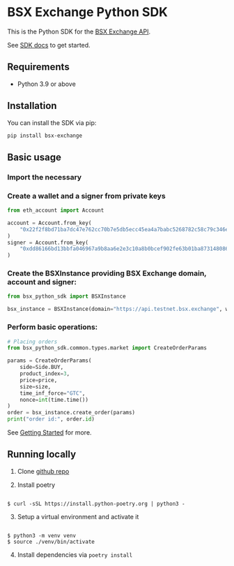 # BSX Exchange Python SDK

This is the Python SDK for the [BSX Exchange API](https://api-docs.bsx.exchange/reference/general-information).

See [SDK docs](https://bsx-exchange.github.io/vertex-python-sdk/index.html) to get started.

## Requirements

- Python 3.9 or above

## Installation

You can install the SDK via pip:

```bash
pip install bsx-exchange
```

## Basic usage

### Import the necessary

### Create a wallet and a signer from private keys

```python
from eth_account import Account

account = Account.from_key(
    "0x22f2f8bd71ba7dc47e762cc70b7e5db5ecc45ea4a7babc5268782c58c79c346e"
)
signer = Account.from_key(
    "0xdd86166bd13bbfa046967a9b8aa6e2e3c10a8b0bcef902fe63b01ba873148086"
)
```

### Create the BSXInstance providing BSX Exchange domain, account and signer:

```python
from bsx_python_sdk import BSXInstance

bsx_instance = BSXInstance(domain="https://api.testnet.bsx.exchange", wallet=account, signer=signer)
```

### Perform basic operations:

```python
# Placing orders
from bsx_python_sdk.common.types.market import CreateOrderParams

params = CreateOrderParams(
    side=Side.BUY,
    product_index=3,
    price=price,
    size=size,
    time_inf_force="GTC",
    nonce=int(time.time())
)
order = bsx_instance.create_order(params)
print("order id:", order.id)
```

See [Getting Started](https://bsx-exchange.github.io/vertex-python-sdk/getting-started.html) for more.

## Running locally

1. Clone [github repo](https://github.com/vertex-protocol/vertex-python-sdk)

2. Install poetry

```

$ curl -sSL https://install.python-poetry.org | python3 -

```

3. Setup a virtual environment and activate it

```

$ python3 -m venv venv
$ source ./venv/bin/activate

```

4. Install dependencies via `poetry install`